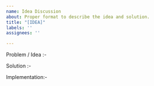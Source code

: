 ```yaml
---
name: Idea Discussion
about: Proper format to describe the idea and solution.
title: "[IDEA]"
labels: ''
assignees: ''

---
```


Problem / Idea :-


Solution :-  



Implementation:-
